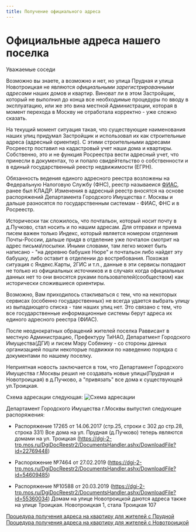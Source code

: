 ```yaml
---
title: Получение официального адреса
---
```


# Официальные адреса нашего поселка

Уважаемые соседи

Возможно вы знаете, а возможно и нет, но улица Прудная и улица Новотроицкая не являются *официальными зарегистрированными адресами* наших домов и квартир. Виноват ли в этом Застройщик, который не выполнил до конца все необходимые процедуры по вводу в эксплуатацию, или же это вина местной Администрации, которая в момент перехода в Москву не отработала корректно - уже сложно сказать.

На текущий момент ситуация такая, что существующие наименования наших улиц придумал Застройщик и использовал их как строительные адреса (адресный ориентир). С этими строительными адресами Росреестр поставил на кадастровый учет наши дома и квартиры. Собственно, это и не функция Росреестра вести адресный учет, что принесли в документах, то и попало свидейтельство о собственности и в единый государственный реестр недвижимости (ЕГРН).

Обязанность ведения единого адресного реестра возложены на Федеральную Налоговую Службу (ФНС), реестр называеися [ФИАС](http://fias.nalog.ru), ранее был КЛАДР. Изменения в адресный реестр вносятся на основе распоряжений Департамента Городского Имущества г. Москвы и дальше разносятся по государственным системам - ФИАС, ФНС и в Росреестр.

Исторически так сложилось, что почтальон, который носит почту в д.Пучково, стал носить и по нашим адресам. Для отправки и приема писем важен только Индекс, который является номером отделения Почты-России, дальше придя в отделение уже почталон смотрит на адрес письма\посылки. Иными словами, там легко может быть написано - "на деревню бабушке Нюре" и почтальон либо найдет эту бабушку, либо оставит в отделении до востребования. Похожая ситуация с Яндекс.Карты, 2ГИС и т.п., данные в эти сервисы попадают не только из официальных источников и в случаях когда официальных данных нет то они вносятся руками пользователей(сообществом) как исторически сложившиеся ориентиры.

Возможно, Вам приходилось стакливаться с тем, что на некоторых сервисах (особенно государственных) не всегда удается выбрать улицу из выпадающего списка - там наших улиц нет. Это связано с тем, что все государственные информационные системы берут адреса их единого адресного реестра (ФИАС).

После неоднократных обращений жителей поселка Раввисант в местную Администрацию, Префектуру ТиНАО, Депаратмент Городского Имущества(ДГИ) и писем Мэру Собянину - со стороны данных организацией пошли некоторые подвижки по наведению порядка с документами по нашему поселку.

Неприятная новость заключается в том, что Департамент Городского Имущества г.Москвы решил не создавать новые улицы(Прудная и Новотроицкая) в д.Пучково, а "привязать" все дома к существующей ул.Троицкая.

Схема адресации следующая:
![Схема адресации](newaddress-v01.png)

Департамент Городского Имущества г.Москвы выпустил следующие распоряжения:

* Распоряжение 17265 от 14.06.2017 (стр.25, строки с 302 до стр.28, строка 331)
Все дома на ул. Прудная (д.Пучково) теперь являются домами на ул. Троицкая (<https://dgi-2-trp.mos.ru/DgiDocReestr2/DocumentsHandler.ashx/DownloadFile?id=22769448>)

* Распоряжение №7464 от 27.02.2019 (<https://dgi-2-trp.mos.ru/DgiDocReestr2/DocumentsHandler.ashx/DownloadFile?id=54609485>)
* Распоряжение №10588 от 20.03.2019 (<https://dgi-2-trp.mos.ru/DgiDocReestr2/DocumentsHandler.ashx/DownloadFile?id=55360034>)
Домам на улице Новотроицкой даются адреса также на улице Троицкая.
Новотроицкая 1, стала Троицкая 107  

[Процедура получения адреса на квартиру для жителей с Прудной](/address/prudnaya)
[Процедура получения адреса на квартиру для жителей с Новотроицкой](/address/novotroitskaya)
